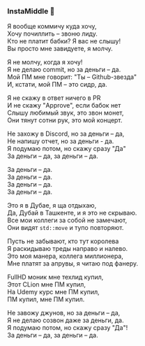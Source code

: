 ### InstaMiddle 👋

Я вообще коммичу куда хочу,  
Хочу почиллить – звоню лиду.  
Кто не платит бабки? Я вас не слышу!  
Вы просто мне завидуете, я молчу.  

Я не молчу, когда я хочу!  
Я не делаю commit, но за деньги – да.  
Мой ПМ мне говорит: "Ты – Github-звезда"  
И, кстати, мой ПМ – это сидр, да.    

Я не скажу в ответ ничего в PR  
И не скажу "Approve", если бабок нет  
Слышу любимый звук, это звон монет,    
Они тянут сотни рук, это мой концерт.  

Не захожу в Discord, но за деньги – да,  
Не напишу отчет, но за деньги - да.  
Я подумаю потом, но скажу сразу "Да"  
За деньги – да, за деньги – да.  

За деньги – да.  
За деньги – да.  
За деньги – да.  
За деньги – да.  

Это я в Дубае, я ща отдыхаю,  
Да, Дубай в Ташкенте, и я это не скрываю.  
Все мои коллеги за собой не замечают,  
Они видят `std::move` и тупо повторяют.

Пусть не забывают, кто тут королева  
Я раскидываю треды направо и налево.  
Это моя манера, коллега миллионера,  
Мне платят за апрувы, я читаю под фанеру.

FullHD моник мне техлид купил,      
Этот CLion мне ПМ купил,  
На Udemy курс мне ПМ купил,  
ПМ купил, мне ПМ купил.

Не завожу джунов, но за деньги – да,  
Я не делаю созвон даже за деньги, да.  
Я подумаю потом, но скажу сразу "Да"!  
За деньги – да, за деньги – да.

